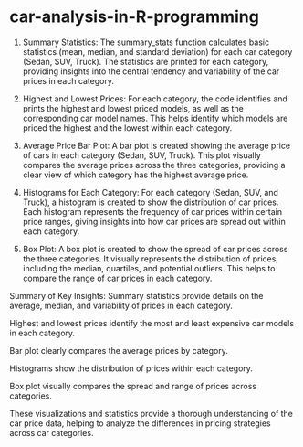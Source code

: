 # car-analysis-in-R-programming
1. Summary Statistics:
The summary_stats function calculates basic statistics (mean, median, and standard deviation) for each car category (Sedan, SUV, Truck). The statistics are printed for each category, providing insights into the central tendency and variability of the car prices in each category.

2. Highest and Lowest Prices:
For each category, the code identifies and prints the highest and lowest priced models, as well as the corresponding car model names. This helps identify which models are priced the highest and the lowest within each category.

3. Average Price Bar Plot:
A bar plot is created showing the average price of cars in each category (Sedan, SUV, Truck). This plot visually compares the average prices across the three categories, providing a clear view of which category has the highest average price.

4. Histograms for Each Category:
For each category (Sedan, SUV, and Truck), a histogram is created to show the distribution of car prices. Each histogram represents the frequency of car prices within certain price ranges, giving insights into how car prices are spread out within each category.

5. Box Plot:
A box plot is created to show the spread of car prices across the three categories. It visually represents the distribution of prices, including the median, quartiles, and potential outliers. This helps to compare the range of car prices in each category.

Summary of Key Insights:
Summary statistics provide details on the average, median, and variability of prices in each category.

Highest and lowest prices identify the most and least expensive car models in each category.

Bar plot clearly compares the average prices by category.

Histograms show the distribution of prices within each category.

Box plot visually compares the spread and range of prices across categories.

These visualizations and statistics provide a thorough understanding of the car price data, helping to analyze the differences in pricing strategies across car categories.




